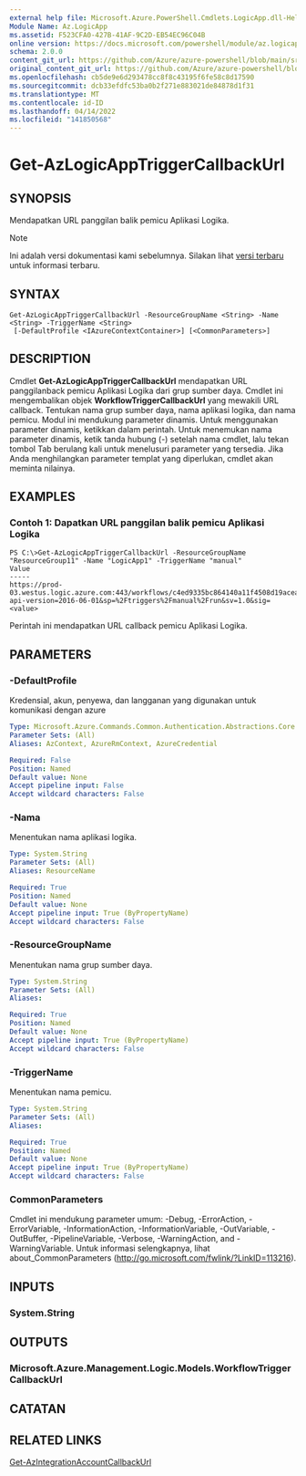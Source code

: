 ```yaml
---
external help file: Microsoft.Azure.PowerShell.Cmdlets.LogicApp.dll-Help.xml
Module Name: Az.LogicApp
ms.assetid: F523CFA0-427B-41AF-9C2D-EB54EC96C04B
online version: https://docs.microsoft.com/powershell/module/az.logicapp/get-azlogicapptriggercallbackurl
schema: 2.0.0
content_git_url: https://github.com/Azure/azure-powershell/blob/main/src/LogicApp/LogicApp/help/Get-AzLogicAppTriggerCallbackUrl.md
original_content_git_url: https://github.com/Azure/azure-powershell/blob/main/src/LogicApp/LogicApp/help/Get-AzLogicAppTriggerCallbackUrl.md
ms.openlocfilehash: cb5de9e6d293478cc8f8c43195f6fe58c8d17590
ms.sourcegitcommit: dcb33efdfc53ba0b2f271e883021de84878d1f31
ms.translationtype: MT
ms.contentlocale: id-ID
ms.lasthandoff: 04/14/2022
ms.locfileid: "141850568"
---
```

# Get-AzLogicAppTriggerCallbackUrl

## SYNOPSIS
Mendapatkan URL panggilan balik pemicu Aplikasi Logika.

> [!NOTE]
>Ini adalah versi dokumentasi kami sebelumnya. Silakan lihat [versi terbaru](/powershell/module/az.logicapp/get-azlogicapptriggercallbackurl) untuk informasi terbaru.

## SYNTAX

```
Get-AzLogicAppTriggerCallbackUrl -ResourceGroupName <String> -Name <String> -TriggerName <String>
 [-DefaultProfile <IAzureContextContainer>] [<CommonParameters>]
```

## DESCRIPTION
Cmdlet **Get-AzLogicAppTriggerCallbackUrl** mendapatkan URL panggilanback pemicu Aplikasi Logika dari grup sumber daya.
Cmdlet ini mengembalikan objek **WorkflowTriggerCallbackUrl** yang mewakili URL callback.
Tentukan nama grup sumber daya, nama aplikasi logika, dan nama pemicu.
Modul ini mendukung parameter dinamis.
Untuk menggunakan parameter dinamis, ketikkan dalam perintah.
Untuk menemukan nama parameter dinamis, ketik tanda hubung (-) setelah nama cmdlet, lalu tekan tombol Tab berulang kali untuk menelusuri parameter yang tersedia.
Jika Anda menghilangkan parameter templat yang diperlukan, cmdlet akan meminta nilainya.

## EXAMPLES

### Contoh 1: Dapatkan URL panggilan balik pemicu Aplikasi Logika
```
PS C:\>Get-AzLogicAppTriggerCallbackUrl -ResourceGroupName "ResourceGroup11" -Name "LogicApp1" -TriggerName "manual"
Value                                                                                                                                                                                                               
-----                                                                                                                                                                                                               
https://prod-03.westus.logic.azure.com:443/workflows/c4ed9335bc864140a11f4508d19acea3/triggers/manual/run?api-version=2016-06-01&sp=%2Ftriggers%2Fmanual%2Frun&sv=1.0&sig=<value>
```

Perintah ini mendapatkan URL callback pemicu Aplikasi Logika.

## PARAMETERS

### -DefaultProfile
Kredensial, akun, penyewa, dan langganan yang digunakan untuk komunikasi dengan azure

```yaml
Type: Microsoft.Azure.Commands.Common.Authentication.Abstractions.Core.IAzureContextContainer
Parameter Sets: (All)
Aliases: AzContext, AzureRmContext, AzureCredential

Required: False
Position: Named
Default value: None
Accept pipeline input: False
Accept wildcard characters: False
```

### -Nama
Menentukan nama aplikasi logika.

```yaml
Type: System.String
Parameter Sets: (All)
Aliases: ResourceName

Required: True
Position: Named
Default value: None
Accept pipeline input: True (ByPropertyName)
Accept wildcard characters: False
```

### -ResourceGroupName
Menentukan nama grup sumber daya.

```yaml
Type: System.String
Parameter Sets: (All)
Aliases:

Required: True
Position: Named
Default value: None
Accept pipeline input: True (ByPropertyName)
Accept wildcard characters: False
```

### -TriggerName
Menentukan nama pemicu.

```yaml
Type: System.String
Parameter Sets: (All)
Aliases:

Required: True
Position: Named
Default value: None
Accept pipeline input: True (ByPropertyName)
Accept wildcard characters: False
```

### CommonParameters
Cmdlet ini mendukung parameter umum: -Debug, -ErrorAction, -ErrorVariable, -InformationAction, -InformationVariable, -OutVariable, -OutBuffer, -PipelineVariable, -Verbose, -WarningAction, and -WarningVariable. Untuk informasi selengkapnya, lihat about_CommonParameters (http://go.microsoft.com/fwlink/?LinkID=113216).

## INPUTS

### System.String

## OUTPUTS

### Microsoft.Azure.Management.Logic.Models.WorkflowTriggerCallbackUrl

## CATATAN

## RELATED LINKS

[Get-AzIntegrationAccountCallbackUrl](./Get-AzIntegrationAccountCallbackUrl.md)


